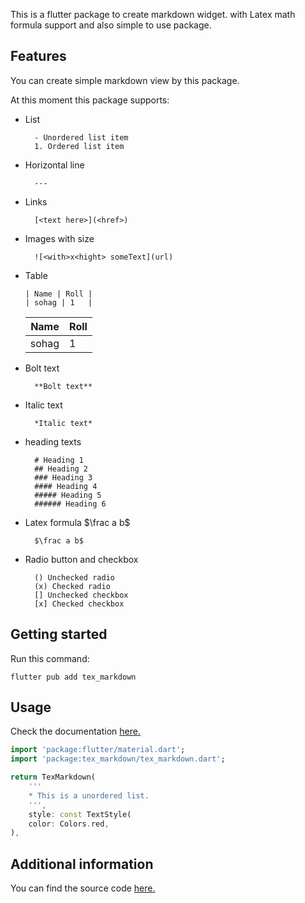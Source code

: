 This is a flutter package to create markdown widget. with Latex math formula support and also simple to use package.

## Features

You can create simple markdown view by this package.

At this moment this package supports:
- List 

        - Unordered list item
        1. Ordered list item

- Horizontal line

        ---

- Links 

        [<text here>](<href>)

- Images with size 

        ![<with>x<hight> someText](url)
- Table

    ```
    | Name | Roll |
    | sohag | 1   |

    ```
    | Name      | Roll |
    |-------------|-------------|
    | sohag      | 1       |

- Bolt text

        **Bolt text**

- Italic text

        *Italic text*

- heading texts 

        # Heading 1
        ## Heading 2
        ### Heading 3
        #### Heading 4
        ##### Heading 5
        ###### Heading 6

- Latex formula $\frac a b$

        $\frac a b$

- Radio button and checkbox

        () Unchecked radio
        (x) Checked radio
        [] Unchecked checkbox
        [x] Checked checkbox


## Getting started

Run this command:
```
flutter pub add tex_markdown 
```

## Usage

Check the documentation [here.](https://github.com/saminsohag/flutter_packages/tree/main/tex_markdown/example)

```dart
import 'package:flutter/material.dart';
import 'package:tex_markdown/tex_markdown.dart';

return TexMarkdown(
    '''
    * This is a unordered list.
    ''',
    style: const TextStyle(
    color: Colors.red,
),

```

## Additional information

You can find the source code [here.](https://github.com/saminsohag/flutter_packages/tree/main/tex_markdown)